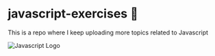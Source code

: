 # javascript-exercises :tada:
This is a repo where I keep uploading more topics related to Javascript

![Javascript Logo](https://upload.wikimedia.org/wikipedia/commons/9/99/Unofficial_JavaScript_logo_2.svg)
